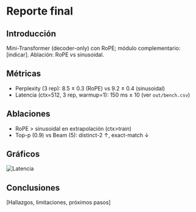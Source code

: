 # Reporte final

## Introducción

Mini-Transformer (decoder-only) con RoPE; módulo complementario: [indicar]. Ablación: RoPE vs sinusoidal.

## Métricas

- Perplexity (3 rep): 8.5 ± 0.3 (RoPE) vs 9.2 ± 0.4 (sinusoidal)
- Latencia (ctx=512, 3 rep, warmup=1): 150 ms ± 10 (ver `out/bench.csv`)

## Ablaciones

- RoPE > sinusoidal en extrapolación (ctx>train)
- Top-p (0.9) vs Beam (5): distinct-2 ↑, exact-match ↓

## Gráficos

![Latencia](out/plot_latencia.png)

## Conclusiones

[Hallazgos, limitaciones, próximos pasos]
